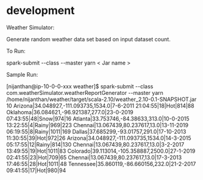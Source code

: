 # development

Weather Simulator:

Generate random weather data set based on input dataset count.

To Run:

spark-submit --class <class name> --master yarn < Jar name > <required number of data>

Sample Run:

[nijanthan@ip-10-0-0-xxx weather]$ spark-submit --class com.weatherSimulator.weatherReportGenerator 
--master yarn /home/nijanthan/weather/target/scala-2.10/weather_2.10-0.1-SNAPSHOT.jar 10
Arizona|34.048927,-111.093735,1534.0|7-6-2011 21:04:55|18|Hot|814|88
Oklahoma|36.084621,-96.921387,277.0|23-0-2019 07:43:55|48|Snow|974|16
Atlanta|33.753746,-84.38633,313.0|10-0-2015 13:22:55|4|Rainy|969|223
Chennai|13.067439,80.237617,13.0|13-11-2019 06:19:55|8|Rainy|1011|169
Dallas|37.685299,-93.01757,291.0|17-10-2013 11:30:55|39|Hot|972|26
Arizona|34.048927,-111.093735,1534.0|14-3-2015 05:17:55|12|Rainy|814|130
Chennai|13.067439,80.237617,13.0|3-2-2017 13:49:55|19|Hot|1011|83
Colorado|39.113014,-105.358887,2500.0|27-1-2019 02:41:55|23|Hot|709|65
Chennai|13.067439,80.237617,13.0|17-3-2013 17:46:55|28|Hot|1011|48
Tennessee|35.860119,-86.660156,232.0|21-2-2017 09:41:55|17|Hot|980|94
